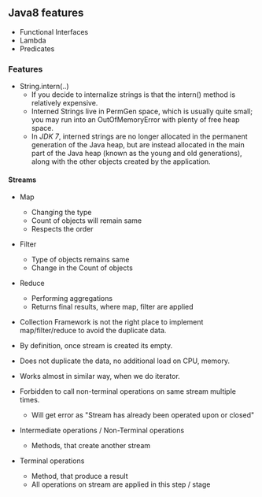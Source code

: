 ## Java8 features

 - Functional Interfaces
 - Lambda
 - Predicates
 
### Features
 - String.intern(..)
   - If you decide to internalize strings is that the intern() method is relatively expensive.
   - Interned Strings live in PermGen space, which is usually quite small; you may run into an OutOfMemoryError with plenty of free heap space.
   - In *JDK 7*, interned strings are no longer allocated in the permanent generation of the Java heap, but are instead allocated in the main part of the Java heap (known as the young and old generations), along with the other objects created by the application. 

#### Streams

 - Map 
   - Changing the type 
   - Count of objects will remain same
   - Respects the order

 - Filter
   - Type of objects remains same
   - Change in the Count of objects

 - Reduce
   - Performing aggregations
   - Returns final results, where map, filter are applied

 - Collection Framework is not the right place to implement map/filter/reduce to avoid the duplicate data.
 - By definition, once stream is created its empty.
 - Does not duplicate the data, no additional load on CPU, memory.
 - Works almost in similar way, when we do iterator.
 - Forbidden to call non-terminal operations on same stream multiple times.
   - Will get error as "Stream has already been operated upon or closed"

 - Intermediate operations / Non-Terminal operations
   - Methods, that create another stream

 - Terminal operations
   - Method, that produce a result
   - All operations on stream are applied in this step / stage
